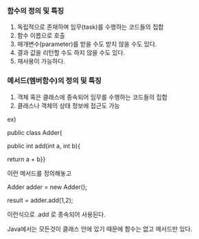   

### 함수의 정의 및 특징

1. 독립적으로 존재하며 임무(task)를 수행하는 코드들의 집합
2. 함수 이름으로 호출
3. 매개변수(parameter)를 받을 수도 받지 않을 수도 있다.
4. 결과 값을 리턴할 수도 하지 않을 수도 있다.
5. 재사용이 가능하다.

  

### 메서드(멤버함수)의 정의 및 특징

1. 객체 혹은 클래스에 종속되어 임무를 수행하는 코드들의 집합
2. 클래스나 객체의 상태 정보에 접근도 가능

ex)

public class Adder{

public int add(int a, int b){

return a + b}}

이런 메서드를 정의해놓고

  

Adder adder = new Adder();

result = adder.add(1,2);

이런식으로 .add 로 종속되어 사용된다.

  

Java에서는 모든것이 클래스 안에 있기 때문에 함수는 없고 메서드만 있다.